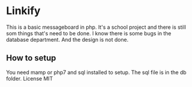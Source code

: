 # Linkify 
This is a basic messageboard in php.
It's a school project and there is still som things that's need to be done.
I know there is some bugs in the database department.
And the design is not done.
## How to setup
You need mamp or php7 and sql installed to setup.
The sql file is in the db folder.
License MIT





